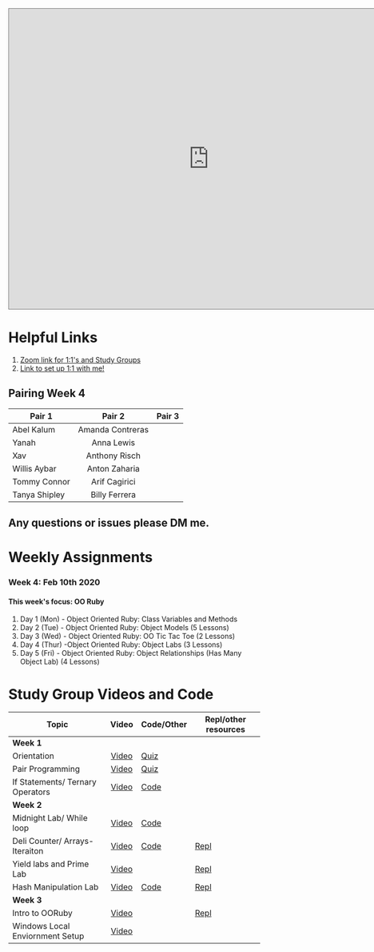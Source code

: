 <iframe src="https://calendar.google.com/calendar/b/2/embed?height=600&amp;wkst=1&amp;bgcolor=%23ffffff&amp;ctz=America%2FNew_York&amp;src=ZmxhdGlyb25zY2hvb2wuY29tXzd0Z2pzZDUwNWk2bThhaTg2aGpnaWRsa2g0QGdyb3VwLmNhbGVuZGFyLmdvb2dsZS5jb20&amp;color=%239F3501&amp;title=Cohort%20Calendar" style="border:solid 1px #777" width="800" height="600" frameborder="0" scrolling="no"></iframe>

# Helpful Links 

1. [Zoom link for 1:1's and Study Groups](#)
2. [Link to set up 1:1 with me!](#)

## Pairing Week 4


| Pair 1       | Pair 2       | Pair 3 |
| ------------- |:-------------:| ---------- |
| Abel Kalum   | Amanda Contreras    |
| Yanah   | Anna Lewis    |
| Xav   | Anthony Risch    |
| Willis Aybar   | Anton Zaharia    |
| Tommy Connor   | Arif Cagirici    |
| Tanya Shipley   | Billy Ferrera    |

## Any questions or issues please DM me. 

# Weekly Assignments

### Week 4: Feb 10th 2020
#### This week's focus:  OO Ruby 

1. Day 1 (Mon) - Object Oriented Ruby: Class Variables and Methods
2. Day 2 (Tue) - Object Oriented Ruby: Object Models (5 Lessons)
3. Day 3 (Wed) - Object Oriented Ruby: OO Tic Tac Toe (2 Lessons)
4. Day 4 (Thur) -Object Oriented Ruby: Object Labs (3 Lessons)
5. Day 5 (Fri) - Object Oriented Ruby: Object Relationships (Has Many Object Lab) (4 Lessons)

# Study Group Videos and Code

| Topic         | Video         | Code/Other | Repl/other resources|
| ------------- |:-------------:| ----------- | ------------------- |
|**Week 1**|
| Orientation | [Video](https://youtu.be/-jk4NqJ2i68) | [Quiz](https://docs.google.com/forms/d/e/1FAIpQLSeKy1nlSi32DLbV5LN-W3yAjuZNJnoxteaWp_AYN4fQFmkYxQ/viewform)|
| Pair Programming| [Video](https://youtu.be/dKviur9B_fY)|[Quiz](https://docs.google.com/forms/d/e/1FAIpQLSey8rwpddfuKTeIo74DkqY1Eua4g9S8ZWLu-WFYxHVZZoEO5g/viewform)|
| If Statements/ Ternary Operators | [Video](https://youtu.be/1VH5025I4V0)| [Code](https://github.com/EliasAHH/speaking-grandma-dumbo-web-080618/blob/master/grandma.rb)
|**Week 2**|
| Midnight Lab/ While loop | [Video](https://youtu.be/7DxEgAxIr14)|[Code](https://github.com/EliasAHH/countdown-to-midnight-onl01-seng-pt-012220/blob/master/countdown.rb)
| Deli Counter/ Arrays- Iteraiton|[Video](https://youtu.be/8sfcqlzuH9s)|[Code](https://github.com/EliasAHH/deli-counter-onl01-seng-pt-012220/blob/master/deli_counter.rb)|[Repl](https://repl.it/@Eliasiscoding/ArraysIteration)
|Yield labs and Prime Lab | [Video](https://youtu.be/GcDF5KoUpIg)| |[Repl](https://repl.it/@Eliasiscoding/Yields)|
|Hash Manipulation Lab| [Video](https://youtu.be/ccwOz6dG3SI)| [Code](https://github.com/EliasAHH/apples-and-holidays-onl01-seng-pt-012220/blob/master/lib/holiday.rb)| [Repl](https://repl.it/@Eliasiscoding/Hashes)
|**Week 3**|
|Intro to OORuby| [Video](https://youtu.be/mtels8PeUnA)|  | [Repl](https://repl.it/@Eliasiscoding/Variables)
|Windows Local Enviornment Setup | [Video](https://youtu.be/TvNeyHcHpSQ)| | |

